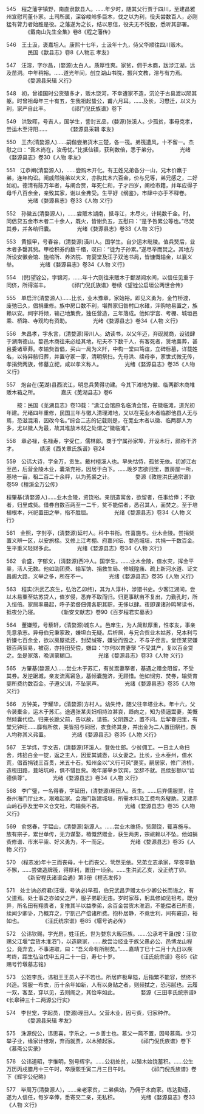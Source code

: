 <!-- { "loadSidebar": true } -->
545　程之藩字镇野，南直隶歙县人。……年少时，随其父行贾于四川，至建昌雅州宣慰司董仆家。土司所属，深谷峻岭多巨木，伐之以为利，役夫尝数百人，必刚猛有膂力者始胜是役。之藩遂为之长，结以恩信，役夫无不悦股，悉听其部署。
　　　　《戴南山先生全集》卷8《程之藩传》

546　王士汲，褒嘉坦人。康熙十七年，士汲年十九，侍父华顺往四川贩木。
　　　　民国《歙县志》卷8《人物志 孝友》

547　汪溶，字尔昌，(婺源)太白人。质厚性爽。家贫，佣于木商，跋涉江湖，远及苗洞。中年稍裕。……道光年间，创立湖山书院，振兴文教，溶与有力焉。
　　　　《婺源县采辑 义行》

548　初，曾祖国时公货殖多才，贩木饶河，不幸遭家不造，沉沦于古县渡以陨其躯。时曾祖母年三十有五，生我祖起蛰公，甫六月耳。……及长，习懋迁，以义为利，家产自此丰。
　　　　《祁门倪氏族谱》卷下

549　洪致晖，号吉人，国学生，訾封五品，(婺源)张溪人。少孤贫，事母克孝，尝运木至浔阳……
　　　　《婺源县采辑 孝友》

550　王杰(清婺源人)……嗣偕尝弟货木三楚，各一筏。弟筏遭风，十不留一。杰慰之曰：“吾木尚在，汝毋忧。”比抵仙镇，获利数倍，悉于弟分。
　　　　光绪《婺源县志》卷30《人物 孝友》

551　江恭阐(清婺源人)，……尝购木开化。有王姓兄弟各分一山，兄木价羸于弟，连年构讼。阐戚然晓弟以大义，亦购其木六百金，价与兄等，弟兄感之，二好如初。德清有陈万年者，与阐合贾，年死仁和，子才四岁，阐检市籍，并年应得子母千八百余金，亲致其家，谢以金弗受。生平好《纲鉴》，市肆中亦手不释卷。
　　　　光绪《婺源县志》卷33《人物 义行》

552　孙徽五(清婺源人)，……尝贩木湖南，抵寻江，木尽火，计耗数千金。时，同侣贷五金市木者二十余人，既火，皆谢负五，五慰曰：“是予咎累公等也。”尽焚其券，并各给归囊。
　　　　光绪《婺源县志》卷33《人物 义行》

553　黄振甲，号春谷，(清婺源)潢川人。国学生。自少运木毗陵。值兵燹后，业木者多罄其赀。甲检积券约数千缗，叹曰：“徒为子孙累。”遂尽举而焚之。其地方所设安徽会馆、施棺所、养济院、育婴堂及汪子双池书局，皆慷慨输金，以襄义举。
　　　　光绪《婺源县志》卷34《人物 义行》

554　(倪)望铨公，字锦河，……年十六则往来贩木于鄱湖阊水间，以信任见重于同侪，所得滋丰。
　　　　《祁门倪氏族谱》卷续《望铨公启垣公两世合传》

555　单启泮(清婺源人)……比长，业木豫章，家始裕。即见义勇为，金竹桥渡，废弛已久，倡捐重修。族中房口数不利，堪舆家归咎村口水碓，泮购地易置之，族赖以安。祠宇将倾，输己地集赀，独任营造，三年落成。他如学宫、考棚、城垣邑乘、桥路、寺观均有资助。
　　　　光绪《婺源县志》卷34《人物 义行》

556　朱昌孝，字永言，(清婺源)带川人。幼读书，以父年迈，弃砚就商，设钱肆于湖南德山。婺邑木商往来必经其地，杞夫不下数千人，有客死者，赁地藁葬，甚且委诸草莽。孝输赀首倡，买山一局为义阡，中构一堂曰笃谊，立碑标墓，详载姓名，以待舁骸归葬，并置守冢一家，清明祭扫。先母洪、续母李，家世式微无传，孝捐赀两族，修墓立祀，咸以孝义称人。
　　　　光绪《婺源县志》卷35《人物 义行》

557　炮台在(芜湖)县西滨江，明总兵黄得功建。今其下滩地为徽、临两郡木商堆贩木箱之所。
　　　　嘉庆《芜湖县志》卷6

　　按：民国《芜湖县志》卷13载：“潇江会馆原名临清会馆，在徽临滩，道光初年建。光绪四年重修，民国三年与徽人清理滩地，又以在芜业木者临郡他县人无与焉，恐滋混淆，因改今名。”综合二志的记载则是，在芜业木者以徽、临两郡人为多，尤以徽人为最，故其堆放木材之处谓之“徽临滩”。

558　章必禄，名禄寿，字受仁，儒林郎。商于宁属孙家埠，开设木行，颇称干济才。
　　　　绩溪《西关章氏族谱》卷24

559　公讳大诗，字全万，贡生。戴村檀溪人也。早失怙恃，孤贫无依。初游江右至邑，后营金陵木业，囊渐充裕，因居于白下。……晚岁志欲归里，置房屋一所，基地一亩，租二百二十余秤，以为菟裘之计。
　　　　婺源《敦煌洪氏通宗谱》卷59《檀溪全万公传》

程肇基(清婺源人)……业木金陵，资饶裕。亲朋造寓舍，欲留者，任事给俸；不欲者，归里成赀。借券自数百两至一二千，贫不能偿者，悉召其人，面焚之。至于培植根本，兴祀置田之举，指不胜屈。
　　　　光绪《婺源县志》卷34《人物 义行》

561　金照，字封亭，(清婺源)延村人。科中书衔。性喜施与。业木金陵。尝捐赀置义辨一区，以安旅榇。又修上江考棚、府嘉兴坛、婺邑城垣，共捐一千数百金。生平重义轻财多此。
　　　　光绪《婺源县志》卷34《人物 义行》

562　俞盛，字郁文，(清婺源)西冲人。国学生。……业木金陵，值水灾，挥金平粜，活人无数。他如助团费、输军饷、捐救生局、修城隍庙、疏上新河水道、证文昌阁大路，义举之多，所在不一。
　　　　光绪《婺源县志》卷35《人物 义行》

563　程实(洪武乙亥生，弘治乙卯终)，其为人淳朴，涉猎书史。少客江湖间，尝以木易粟至姑苏贷人，值岁侵，悉弃不取而归。归更事畎亩不复出，力勤孔时，所入恒倍。家居率晨起，呼子弟督佃佣各职其职，无侈以肆。夜即课诸孙鸣琴读书，抵夜分乃寝。
　　　　《新安文献志》卷90《百岁程君实墓表》

564　董嫌照，号藜轩，(清婺源)城东人。邑庠生，为人简默厚重，性孝友，事亲先意承志。异母伯兄秉家政，嫌坦白无疑。后析居，与兄合赀业木姑苏，兄本利亏折嫌七百余金，欲以房屋抵还，封契缄寄，嫌受而毁之，不与子侄言。堂侄某贷嫌银百两贸易，被窃，亦持田契偿，嫌曰：“尔何以育妻孥 ”不受其产，复以百金贷之。坐是家落，晚训蒙糊口。
　　　　光绪《婺源县志》卷33《人物 义行》

565　方肇基(婺源人)……尝业木于苏汇，有贫鬻妻孥者，基遇之赠金阻留，不受其券。发逆踞城，亲友流离窘急，基倾囊施济，无顾惜。他如悯穷、焚券，输赀育婴所费约数百金。子遵父训，不坠家声。
　　　　光绪《婺源县志》卷35《人物 义行》

566　方钟美，字耀华，(清婺源)方村人。幼失恃，随父往辛塔业木。年十六，父令装橐金，运木于苏汇。途遇张某夫妇相持泣甚哀，趋向之，知为债逼鬻妻，美慨然倾囊代偿。归来长跪父前，告以故，请笞。父阴韪之，置不问。后挈眷归里，有堂兄钟旺……靡有所依，美皆招与同居，衣食终其身，并出金为二人置田祭扫。族人均称其义弗置。
　　　　光绪《婺源县志》卷35《人物 义行》

567　王学炜，字文吉，(清婺源)环溪人。登佐仕郎。少贫佣工。一日主人命扫舍，炜拾白金一锭，返之主人，因爱其诚悫，以女妻之。比长，业木泰州，值水荒，倡首捐钱三百贯，米五十石。知州金以“义行可风”褒奖。嗣居家，修广济桥，造枧田路，葺站坑岭，俱不惜巨赀。晚年屡举乡饮宾，坚辞不就。邑侯彭额以“齿德俱尊”。
　　　　光绪《婺源县志》卷34《人物 义行》

568　李广璧，一名得春，字延田，(清婺源)理田人。贡生。……后弃儒服贾，往泰州海门厅业木，艰难起家。会海门新建城垣，所需木料及工费均系璧助。又建赤山岭石亭及里中义仓文社，均输赀不吝。
　　　　光绪《婺源县志》卷35《人物 义行》

569　俞悠春，字韫山，(清婺源)新源人。……尝业木维扬，赀颇饶，辄喜施与。族有宗子，累世单传，无力谋娶，椿慨然赠金，获生两男，宗祧赖以不坠。他如捐赀修谱、市米平粜、好义勇为，不一而足。
　　　　光绪《婺源县志》卷35《人物 义行》

570　(程志发)年十三而丧母，十七而丧父，茕然无依。兄弟立志承家，早夜辛勤不懈，……尝做造牌筏，得厚利，置田一顷余。……生洪武乙亥，没正统丁卯。
　　　　《新安程氏诸谱会通》第3册《程志发传》

571　处士讷必府君(汪堰，号讷必)早孤，伯兄武昌尹赠太仆少卿公长而诲之，有父道焉。处士事之亦如父之严，服子弟职无违。岁时家荐，躬具修如见祖考。既分异，所名田有翔贵者，复推其半以益季弟，余百金尝货木淮泗，不能偿者已所责，续闻少卿讣，乃概弃之，宁割己产偿诸所费。抱朴居静，不竟世利，间有窘迫，裕如也。
　　　　《汪氏统宗谱》卷85《堰号讷必传》

572　公讳钦赐，字光启，姓汪氏，世为婺东大畈巨族。……公承考干蛊(按：汪钦赐父江堰“尝货木淮泗”)，以造厥家，……故尝治经业于族父愚必公、邑博龙山程公，竟弃去，不事进取，曰：“吾义命有所制矣。”……嘉靖丁巳十二月十九日以疾考终，距生弘治戊申五月二十一日，寿七十岁。
　　　　《汪氏统宗谱》卷85《钦赐号竹墩墓志铭》

573　公姓李氏，讳祖王王员人子不若也。所居庐极卑隘，后指繁不能容，然终不兴造。常服一布衣，历十余年如新，人有以身贴之者，则频拭之，恐污腻也。云履一双，客至，穿以见，去则阁之，其俭率如此。
　　　　婺源《三田李氏统宗谱》《长皋钟三十二两源公行实》

574　李世宠，字起员，(婺源)理田人。父营木业，因亏赀，归家种作。
　　　　《婺源县采辑 孝友》

575　洙源倪公，讳思喜，字乐之，一乡善士也。慕父一斋不置，因号慕斋。少习举子业，缘家计维艰，弃而就贾，以木殖起家。
　　　　《祁门倪氏族谱》卷下《慕斋公实录》

576　公讳道昭，字惟明，别号辉宇。……公初处贫，以殖木始饶蓄积。……公生万历丙戌腊月十三午时，卒康熙壬寅二月三日午时。
　　　　《祁门倪氏族谱》卷下《辉宇公纪略》

577　毕周万(清婺源人)，……亲老家贫，二弟俱幼，乃佣于木商家。练达勤谨，遂为人信任，每岁辛俸，悉寄交二亲，无私积。
　　　　光绪《婺源县志》卷33《人物 义行》

